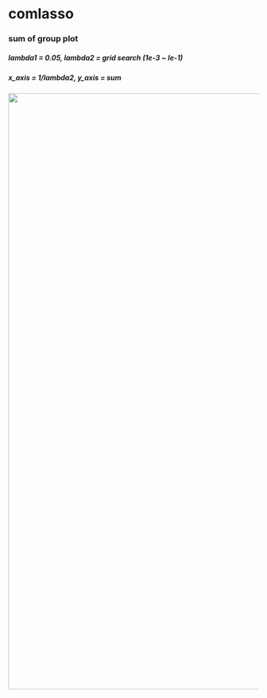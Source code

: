 # comlasso

### sum of group plot 

##### lambda1 = 0.05, lambda2  = grid search (1e-3 ~ le-1)
##### x_axis = 1/lambda2,  y_axis = sum

<img width = "1000" height = '1200' src = https://user-images.githubusercontent.com/37679460/48176644-6bcaa200-e354-11e8-9508-d959d8fbc21e.png>
